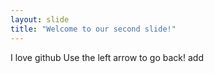 ```yaml
---
layout: slide
title: "Welcome to our second slide!"
---
```

I love github
Use the left arrow to go back!
add
